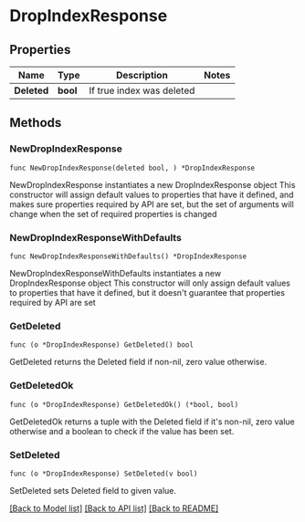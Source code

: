 # DropIndexResponse

## Properties

Name | Type | Description | Notes
------------ | ------------- | ------------- | -------------
**Deleted** | **bool** | If true index was deleted | 

## Methods

### NewDropIndexResponse

`func NewDropIndexResponse(deleted bool, ) *DropIndexResponse`

NewDropIndexResponse instantiates a new DropIndexResponse object
This constructor will assign default values to properties that have it defined,
and makes sure properties required by API are set, but the set of arguments
will change when the set of required properties is changed

### NewDropIndexResponseWithDefaults

`func NewDropIndexResponseWithDefaults() *DropIndexResponse`

NewDropIndexResponseWithDefaults instantiates a new DropIndexResponse object
This constructor will only assign default values to properties that have it defined,
but it doesn't guarantee that properties required by API are set

### GetDeleted

`func (o *DropIndexResponse) GetDeleted() bool`

GetDeleted returns the Deleted field if non-nil, zero value otherwise.

### GetDeletedOk

`func (o *DropIndexResponse) GetDeletedOk() (*bool, bool)`

GetDeletedOk returns a tuple with the Deleted field if it's non-nil, zero value otherwise
and a boolean to check if the value has been set.

### SetDeleted

`func (o *DropIndexResponse) SetDeleted(v bool)`

SetDeleted sets Deleted field to given value.



[[Back to Model list]](../README.md#documentation-for-models) [[Back to API list]](../README.md#documentation-for-api-endpoints) [[Back to README]](../README.md)


